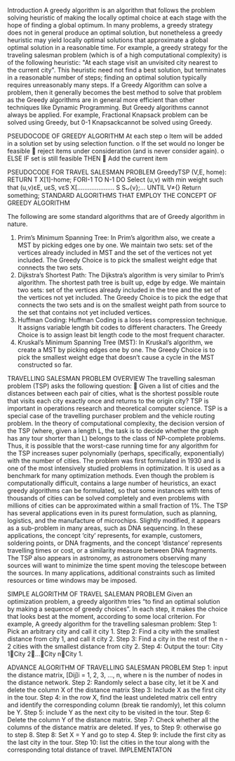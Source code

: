 Introduction
A greedy algorithm is an algorithm that follows the problem solving heuristic of making the locally optimal choice at each stage with the hope of finding a global optimum. In many problems, a greedy strategy does not in general produce an optimal solution, but nonetheless a greedy heuristic may yield locally optimal solutions that approximate a global optimal solution in a reasonable time.
For example, a greedy strategy for the traveling salesman problem (which is of a high computational complexity) is of the following heuristic: "At each stage visit an unvisited city nearest to the current city". This heuristic need not find a best solution, but terminates in a reasonable number of steps; finding an optimal solution typically requires unreasonably many steps.
If a Greedy Algorithm can solve a problem, then it generally becomes the best method to solve that problem as the Greedy algorithms are in general more efficient than other techniques like Dynamic Programming. But Greedy algorithms cannot always be applied. For example, Fractional Knapsack problem can be solved using Greedy, but 0-1 Knapsackcannot be solved using Greedy.


PSEUDOCODE OF GREEDY ALGORITHM
At each step
o Item will be added in a solution set by using selection function.
o If the set would no longer be feasible
 reject items under consideration (and is never consider again).
o ELSE IF set is still feasible THEN
 Add the current item

PSEUDOCODE FOR TRAVEL SALESMAN PROBLEM
GreedyTSP (V,E, home): RETURN T
X[1]-home;
FORI-1 TO N-1 DO
Select (u,v) with min weight such that (u,v)εE, uεS, vεS
X[..................... S   Sᴗ{v};... UNTIL V≠{}
     Return something;
STANDARD ALGORITHMS THAT EMPLOY THE CONCEPT OF GREEDY ALGORITHM

The following are some standard algorithms that are of Greedy algorithm in nature.
1) Prim’s Minimum Spanning Tree: In Prim’s algorithm also, we create a MST by picking edges one by one. We maintain two sets: set of the vertices already included in MST and the set of the vertices not yet included. The Greedy Choice is to pick the smallest weight edge that connects the two sets.
2) Dijkstra’s Shortest Path: The Dijkstra’s algorithm is very similar to Prim’s algorithm. The shortest path tree is built up, edge by edge. We maintain two sets: set of the vertices already included in the tree and the set of the vertices not yet included. The Greedy Choice is to pick the edge that connects the two sets and is on the smallest weight path from source to the set that contains not yet included vertices.
3) Huffman Coding: Huffman Coding is a loss-less compression technique. It assigns variable length bit codes to different characters. The Greedy Choice is to assign least bit length code to the most frequent character.
4) Kruskal’s Minimum Spanning Tree (MST): In Kruskal’s algorithm, we create a MST by picking edges one by one. The Greedy Choice is to pick the smallest weight edge that doesn’t cause a cycle in the MST constructed so far.

 TRAVELLING SALESMAN PROBLEM
 OVERVIEW
 The travelling salesman problem (TSP) asks the following question:
 Given a list of cities and the distances between each pair of cities, what is the shortest possible route that visits each city exactly once and returns to the origin city?
  TSP is important in operations research and theoretical computer science.
TSP is a special case of the travelling purchaser problem and the vehicle routing problem.
In the theory of computational complexity, the decision version of the TSP (where, given a length L, the task is to decide whether the graph has any tour shorter than L) belongs to the class of NP-complete problems. Thus, it is possible that the worst-case running time for any algorithm for the TSP increases super polynomially (perhaps, specifically, exponentially) with the number of cities.
The problem was first formulated in 1930 and is one of the most intensively studied problems in optimization. It is used as a benchmark for many optimization methods. Even though the problem is computationally difficult, contains a large number of heuristics, an exact greedy algorithms can be formulated, so that some instances with tens of thousands of cities can be solved completely and even problems with millions of cities can be approximated within a small fraction of 1%.
The TSP has several applications even in its purest formulation, such as planning, logistics, and the manufacture of microchips. Slightly modified, it appears as a sub-problem in many areas, such as DNA sequencing. In these applications, the concept ‘city’ represents, for example, customers, soldering points, or DNA fragments, and the concept ‘distance’ represents travelling times or cost, or a similarity measure between DNA fragments. The TSP also appears in astronomy, as astronomers observing many sources will want to minimize the time spent moving the telescope between the sources. In many applications, additional constraints such as limited resources or time windows may be imposed.

SIMPLE ALGORITHM OF TRAVEL SALEMAN PROBLEM
Given an optimization problem, a greedy algorithm tries “to find an optimal solution by making a sequence of greedy choices”. In each step, it makes the choice that looks best at the moment, according to some local criterion. For example, A greedy algorithm for the travelling salesman problem:
Step 1: Pick an arbitrary city and call it city 1.
Step 2: Find a city with the smallest distance from city 1, and call it city 2.
Step 3: Find a city in the rest of the n - 2 cities with the smallest distance from city 2. Step 4: Output the tour: City 1City 2...City nCity 1.

ADVANCE ALGORITHM OF TRAVELLING SALESMAN PROBLEM
Step 1: input the distance matrix, [Dij]i = 1, 2, 3, ..., n, where n is the number of nodes in the distance network.
Step 2: Randomly select a base city, let it be X and delete the column X of the distance matrix
Step 3: Include X as the first city in the tour.
Step 4: in the row X, find the least undeleted matrix cell entry and identify the corresponding column (break tie randomly), let this column be Y.
Step 5: include Y as the next city to be visited in the tour.
Step 6: Delete the column Y of the distance matrix.
Step 7: Check whether all the columns of the distance matrix are deleted. If yes, to Step 9: otherwise go to step 8.
Step 8: Set X = Y and go to step 4.
Step 9: include the first city as the last city in the tour.
Step 10: list the cities in the tour along with the corresponding total distance of travel.
IMPLEMENTATON
